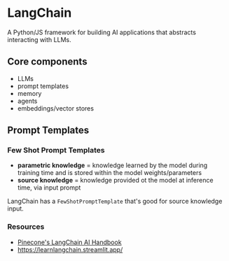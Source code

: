 # LangChain

A Python/JS framework for building AI applications that abstracts interacting with LLMs.

## Core components

- LLMs
- prompt templates
- memory
- agents
- embeddings/vector stores

## Prompt Templates

### Few Shot Prompt Templates

- **parametric knowledge** = knowledge learned by the model during training time and is stored within the model weights/parameters
- **source knowledge** = knowledge provided ot the model at inference time, via input prompt

LangChain has a `FewShotPromptTemplate` that's good for source knowledge input. 

### Resources
- [Pinecone's LangChain AI Handbook](https://www.pinecone.io/learn/series/langchain)
- https://learnlangchain.streamlit.app/